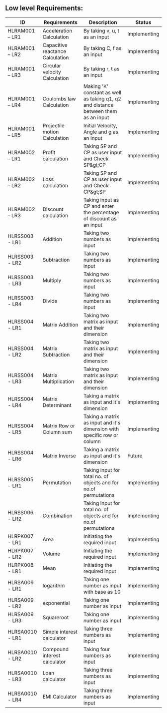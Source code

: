 

##  Low level Requirements:

| ID | Requirements | Description | Status |
| --- | --- | --- | --- |
| HLRAM001 – LR1 | Acceleration Calculation | By taking v, u, t as an input | Implementing |
| HLRAM001 – LR2 | Capacitive reactance Calculation | By taking C, f as an input | Implementing |
| HLRAM001 – LR3 | Circular velocity Calculation | By taking r, t as an input | Implementing |
| HLRAM001 – LR4 | Coulombs law Calculation | Making &#39;K&#39; constant as well as taking q1, q2 and distance between them as an input | Implementing |
| HLRAM001 – LR5 | Projectile motion Calculation | Initial Velocity, Angle and g as an input | Implementing |
| HLRAM002 – LR1 | Profit calculation | Taking SP and CP as user input and Check SP\&gt;CP | Implementing |
| HLRAM002 – LR2 | Loss calculation | Taking SP and CP as user input and Check CP\&gt;SP | Implementing |
| HLRAM002 – LR3 | Discount calculation | Taking input as CP and enter the percentage of discount as an input | Implementing |
| HLRSS003 - LR1 | Addition | Taking two numbers as input | Implementing |
| HLRSS003 - LR2 | Subtraction | Taking two numbers as input | Implementing |
| HLRSS003 - LR3 | Multiply | Taking two numbers as input | Implementing |
| HLRSS003 - LR4 | Divide | Taking two numbers as input | Implementing |
| HLRSS004 - LR1 | Matrix Addition | Taking two matrix as input and their dimension | Implementing |
| HLRSS004 - LR2 | Matrix Subtraction | Taking two matrix as input and their dimension | Implementing |
| HLRSS004 - LR3 | Matrix Multiplication | Taking two matrix as input and their dimension | Implementing |
| HLRSS004 - LR4 | Matrix Determinant | Taking a matrix as input and it's dimension | Implementing |
| HLRSS004 - LR5 | Matrix Row or Column sum | Taking a matrix as input and it's dimension with specific row or column | Implementing |
| HLRSS004 - LR6 | Matrix Inverse | Taking a matrix as input and it's dimension | Future |
| HLRSS005 - LR1 | Permutation | Taking input for total no. of objects and for no.of permutations | Implementing |
| HLRSS006 - LR2 | Combination | Taking input for total no. of objects and for no.of permutations | Implementing |
| HLRPK007 - LR1 | Area | Initiating the required input | Implementing |
| HLRPK007 - LR2 | Volume | Initiating the required input | Implementing |
| HLRPK008 - LR1 | Mean | Initiating the required input | Implementing |
| HLRSA009 - LR1 | logarithm | Taking one number as input with base as 10 | Implementing |
| HLRSA009 - LR2 | exponential | Taking one number as input | Implementing |
| HLRSA009 - LR3 | Squareroot | Taking one number as input | Implementing |
| HLRSA0010 - LR1 | Simple interest calculator | Taking three numbers as input | Implementing |
| HLRSA0010 - LR2 | Compound interest calculator | Taking four numbers as input | Implementing |
| HLRSA0010 - LR3 | Loan calculator | Taking three numbers as input | Implementing |
| HLRSA0010 - LR4 | EMI Calculator | Taking three numbers as input | Implementing |


